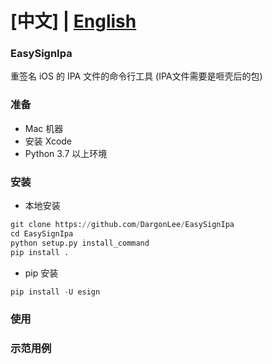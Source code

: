 # **[中文] | [English](./README_EN.md)**

### EasySignIpa

重签名 iOS 的 IPA 文件的命令行工具 (IPA文件需要是咂壳后的包)

### 准备

- Mac 机器
- 安装 Xcode
- Python 3.7 以上环境

### 安装

- 本地安装

```python
git clone https://github.com/DargonLee/EasySignIpa
cd EasySignIpa
python setup.py install_command
pip install .
```

- pip 安装

```python
pip install -U esign
```



### 使用

### 示范用例
